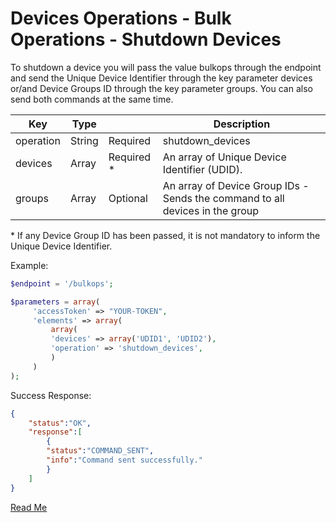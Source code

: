 
# Devices Operations - Bulk Operations - Shutdown Devices

To shutdown a device you will pass the value bulkops through the endpoint and send the Unique Device Identifier through the key parameter devices or/and Device Groups ID through the key parameter groups. You can also send both commands at the same time.

Key | Type |  | Description
|-|-|-|-|
operation | String | Required | shutdown_devices
devices | Array | Required * | An array of Unique Device Identifier (UDID).
groups | Array | Optional | An array of Device Group IDs - Sends the command to all devices in the group

\* If any Device Group ID has been passed, it is not mandatory to inform the Unique Device Identifier.

Example:

```php
$endpoint = '/bulkops';

$parameters = array(
     'accessToken' => "YOUR-TOKEN",
     'elements' => array(
         array(
         'devices' => array('UDID1', 'UDID2'),
         'operation' => 'shutdown_devices',
         )
     )
);
```

Success Response:

```json
{
    "status":"OK",
    "response":[ 
        { 
        "status":"COMMAND_SENT",
        "info":"Command sent successfully."
        }
    ]
}

```

[Read Me](readme.md)
